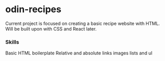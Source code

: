 # odin-recipes
Current project is focused on creating a basic recipe website with HTML. Will be built upon with CSS and React later.

### Skills
Basic HTML boilerplate
Relative and absolute links
images
lists and ul
